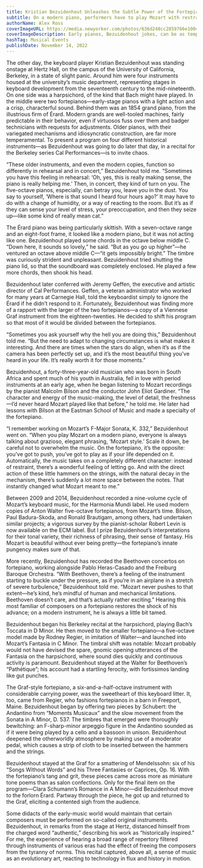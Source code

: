 ```yaml
---
title: Kristian Bezuidenhout Unleashes the Subtle Power of the Fortepiano
subtitle: On a modern piano, performers have to play Mozart with restraint, but on an earlier instrument they can push to extremes.
authorName: Alex Ross
coverImageURL: https://media.newyorker.com/photos/636d248cc2859766e10049c8/master/w_2240,c_limit/221121_r41380.jpg
coverImageDescription: Early pianos, Bezuidenhout jokes, can be as temperamental as a “really mean cat.”
hashTag: Musical Events
publishDate: November 14, 2022
---
```


The other day, the keyboard player Kristian Bezuidenhout was standing onstage at Hertz Hall, on the campus of the University of California, Berkeley, in a state of slight panic. Around him were four instruments housed at the university’s music department, representing stages in keyboard development from the seventeenth century to the mid-nineteenth. On one side was a harpsichord, of the kind that Bach might have played. In the middle were two fortepianos—early-stage pianos with a light action and a crisp, characterful sound. Behind them was an 1854 grand piano, from the illustrious firm of Érard. Modern grands are well-tooled machines, fairly predictable in their behavior, even if virtuosos fuss over them and badger technicians with requests for adjustments. Older pianos, with their variegated mechanisms and idiosyncratic construction, are far more temperamental. To present a program on four different historical instruments—as Bezuidenhout was going to do later that day, in a recital for the Berkeley series Cal Performances—is to invite chaos.

“These older instruments, and even the modern copies, function so differently in rehearsal and in concert,” Bezuidenhout told me. “Sometimes you have this feeling in rehearsal: ‘Oh, yes, this is really making sense, the piano is really helping me.’ Then, in concert, they kind of turn on you. The five-octave pianos, especially, can betray you, leave you in the dust. You say to yourself, ‘Where is that sound I heard four hours ago?’ It may have to do with a change of humidity, or a way of reacting to the room. But it’s as if they can sense your level of stress, your preoccupation, and then they seize up—like some kind of really mean cat.”

The Érard piano was being particularly skittish. With a seven-octave range and an eight-foot frame, it looked like a modern piano, but it was not acting like one. Bezuidenhout played some chords in the octave below middle C. “Down here, it sounds so lovely,” he said. “But as you go up higher”—he ventured an octave above middle C—“it gets impossibly bright.” The timbre was curiously strident and unpleasant. Bezuidenhout tried shutting the piano lid, so that the soundboard was completely enclosed. He played a few more chords, then shook his head.

Bezuidenhout later conferred with Jeremy Geffen, the executive and artistic director of Cal Performances. Geffen, a veteran administrator who worked for many years at Carnegie Hall, told the keyboardist simply to ignore the Érard if he didn’t respond to it. Fortunately, Bezuidenhout was finding more of a rapport with the larger of the two fortepianos—a copy of a Viennese Graf instrument from the eighteen-twenties. He decided to shift his program so that most of it would be divided between the fortepianos.

“Sometimes you ask yourself why the hell you are doing this,” Bezuidenhout told me. “But the need to adapt to changing circumstances is what makes it interesting. And there are times when the stars do align, when it’s as if the camera has been perfectly set up, and it’s the most beautiful thing you’ve heard in your life. It’s really worth it for those moments.”

Bezuidenhout, a forty-three-year-old musician who was born in South Africa and spent much of his youth in Australia, fell in love with period instruments at an early age, when he began listening to Mozart recordings by the pianist Malcolm Bilson and the conductor John Eliot Gardiner. “The character and energy of the music-making, the level of detail, the freshness—I’d never heard Mozart played like that before,” he told me. He later had lessons with Bilson at the Eastman School of Music and made a specialty of the fortepiano.

“I remember working on Mozart’s F-Major Sonata, K. 332,” Bezuidenhout went on. “When you play Mozart on a modern piano, everyone is always talking about grazioso, elegant phrasing, ‘Mozart style.’ Scale it down, be careful not to overwhelm the music. On the fortepiano, it’s the opposite: you’ve got to push, you’ve got to play as if your life depended on it. Automatically, the music takes on a completely different character: instead of restraint, there’s a wonderful feeling of letting go. And with the direct action of these little hammers on the strings, with the natural decay in the mechanism, there’s suddenly a lot more space between the notes. That instantly changed what Mozart meant to me.”

Between 2009 and 2014, Bezuidenhout recorded a nine-volume cycle of Mozart’s keyboard music, for the Harmonia Mundi label. He used modern copies of Anton Walter five-octave fortepianos, from Mozart’s time. Bilson, Paul Badura-Skoda, and Ronald Brautigam, among others, had undertaken similar projects; a vigorous survey by the pianist-scholar Robert Levin is now available on the ECM label. But I prize Bezuidenhout’s interpretations for their tonal variety, their richness of phrasing, their sense of fantasy. His Mozart is beautiful without ever being pretty—the fortepiano’s innate pungency makes sure of that.

More recently, Bezuidenhout has recorded the Beethoven concertos on fortepiano, working alongside Pablo Heras-Casado and the Freiburg Baroque Orchestra. “With Beethoven, there’s a feeling of the instrument starting to buckle under the pressure, as if you’re in an airplane in a stretch of severe turbulence,” Bezuidenhout told me. “Mozart never pushes to that extent—he’s kind, he’s mindful of human and mechanical limitations. Beethoven doesn’t care, and that’s actually rather exciting.” Hearing this most familiar of composers on a fortepiano restores the shock of his advance; on a modern instrument, he is always a little bit tamed.

Bezuidenhout began his Berkeley recital at the harpsichord, playing Bach’s Toccata in D Minor. He then moved to the smaller fortepiano—a five-octave model made by Rodney Regier, in imitation of Walter—and launched into Mozart’s Fantasia in C Minor. The timbral shift was notable: Mozart probably would not have devised the spare, gnomic opening utterances of the Fantasia on the harpsichord, where sound dies quickly and continuous activity is paramount. Bezuidenhout stayed at the Walter for Beethoven’s “Pathétique”; his account had a startling ferocity, with fortissimos landing like gut punches.

The Graf-style fortepiano, a six-and-a-half-octave instrument with considerable carrying power, was the sweetheart of this keyboard litter. It, too, came from Regier, who fashions fortepianos in a barn in Freeport, Maine. Bezuidenhout began by offering two pieces by Schubert: the Andantino from “Moments Musicaux” and the slow movement from the Sonata in A Minor, D. 537. The timbres that emerged were thoroughly bewitching: an F-sharp-minor arpeggio figure in the Andantino sounded as if it were being played by a cello and a bassoon in unison. Bezuidenhout deepened the otherworldly atmosphere by making use of a moderator pedal, which causes a strip of cloth to be inserted between the hammers and the strings.

Bezuidenhout stayed at the Graf for a smattering of Mendelssohn: six of his “Songs Without Words” and his Three Fantasies or Caprices, Op. 16. With the fortepiano’s tang and grit, these pieces came across more as miniature tone poems than as salon confections. Only for the final item on the program—Clara Schumann’s Romance in A Minor—did Bezuidenhout move to the forlorn Érard. Partway through the piece, he got up and returned to the Graf, eliciting a contented sigh from the audience.

Some didacts of the early-music world would maintain that certain composers must be performed on so-called original instruments. Bezuidenhout, in remarks from the stage at Hertz, distanced himself from the charged word “authentic,” describing his work as “historically inspired.” For me, the experience of hearing a broad range of repertory filtered through instruments of various eras had the effect of freeing the composers from the tyranny of norms. This recital captured, above all, a sense of music as an evolutionary art, reacting to technology in flux and history in motion.